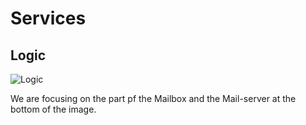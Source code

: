 # Services

## Logic

![Logic](https://computernetworkingsimplified.files.wordpress.com/2014/02/email.jpg)

We are focusing on the part pf the Mailbox and the Mail-server at the bottom of the image.